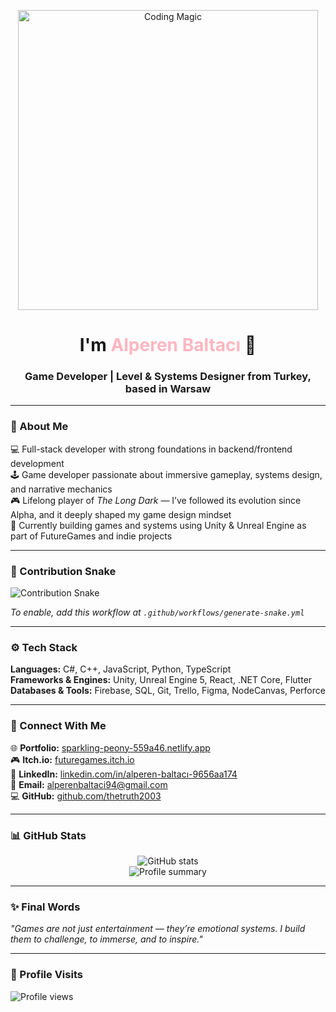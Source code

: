 <p align="center">
  <img src="https://media.giphy.com/media/3o7aD2saalBwwftBIY/giphy.gif" width="480" alt="Coding Magic" />
</p>

<h1 align="center">I'm <span style="color:#FFB6C1;">Alperen Baltacı</span> 👋</h1>
<h3 align="center">Game Developer | Level & Systems Designer from Turkey, based in Warsaw</h3>

---

### 🧠 About Me  
💻 Full-stack developer with strong foundations in backend/frontend development  
🕹️ Game developer passionate about immersive gameplay, systems design, and narrative mechanics  
🎮 Lifelong player of *The Long Dark* — I’ve followed its evolution since Alpha, and it deeply shaped my game design mindset  
🚀 Currently building games and systems using Unity & Unreal Engine as part of FutureGames and indie projects  

---

### 🐍 Contribution Snake  
![Contribution Snake](dist/github-contribution-grid-snake.svg)

*To enable, add this workflow at `.github/workflows/generate-snake.yml`*

---

### ⚙️ Tech Stack  
**Languages:** C#, C++, JavaScript, Python, TypeScript  
**Frameworks & Engines:** Unity, Unreal Engine 5, React, .NET Core, Flutter  
**Databases & Tools:** Firebase, SQL, Git, Trello, Figma, NodeCanvas, Perforce  

---

### 🔗 Connect With Me  
🌐 **Portfolio:** [sparkling-peony-559a46.netlify.app](https://sparkling-peony-559a46.netlify.app)  
🎮 **Itch.io:** [futuregames.itch.io](https://futuregames.itch.io)  
💼 **LinkedIn:** [linkedin.com/in/alperen-baltacı-9656aa174](https://www.linkedin.com/in/alperen-baltac%C4%B1-9656aa174/)  
📧 **Email:** alperenbaltaci94@gmail.com  
💻 **GitHub:** [github.com/thetruth2003](https://github.com/thetruth2003)

---

### 📊 GitHub Stats  
<p align="center">
  <img src="https://github-readme-stats.vercel.app/api?username=thetruth2003&theme=radical&show_icons=true&hide_border=true" alt="GitHub stats" />
  <br>
  <img src="https://github-profile-summary-cards.vercel.app/api/cards/profile-details?username=thetruth2003&theme=radical" alt="Profile summary" />
</p>

---

### ✨ Final Words  
*"Games are not just entertainment — they’re emotional systems. I build them to challenge, to immerse, and to inspire."*

---

### 👀 Profile Visits  
<p>
  <img src="https://komarev.com/ghpvc/?username=thetruth2003&color=green" alt="Profile views" />
</p>
